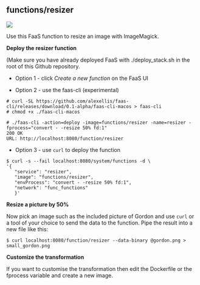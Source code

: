 ## functions/resizer

![](https://github.com/alexellis/faas/blob/master/sample-functions/ResizeImageMagick/gordon.png)

Use this FaaS function to resize an image with ImageMagick.

**Deploy the resizer function**

(Make sure you have already deployed FaaS with ./deploy_stack.sh in the root of this Github repository.

* Option 1 - click *Create a new function* on the FaaS UI

* Option 2 - use the faas-cli (experimental)

```
# curl -SL https://github.com/alexellis/faas-cli/releases/download/0.1-alpha/faas-cli-macos > faas-cli
# chmod +x ./faas-cli-macos

# ./faas-cli -action=deploy -image=functions/resizer -name=resizer -fprocess="convert - -resize 50% fd:1"
200 OK
URL: http://localhost:8080/function/resizer
```

* Option 3 - use `curl` to deploy the function 
```
$ curl -s --fail localhost:8080/system/functions -d \
'{ 
   "service": "resizer",
   "image": "functions/resizer",
   "envProcess": "convert - -resize 50% fd:1",
   "network": "func_functions"
   }'
```

**Resize a picture by 50%**

Now pick an image such as the included picture of Gordon and use `curl` or a tool of your choice to send the data to the function. Pipe the result into a new file like this:

```
$ curl localhost:8080/function/resizer --data-binary @gordon.png > small_gordon.png
```

**Customize the transformation**

If you want to customise the transformation then edit the Dockerfile or the fprocess variable and create a new image.

